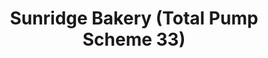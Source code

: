 ---
title: "Sunridge Bakery (Total Pump Scheme 33)"
url: /karachi/sunridge-bakery-total-pump-scheme-33/
shop: bakery
---